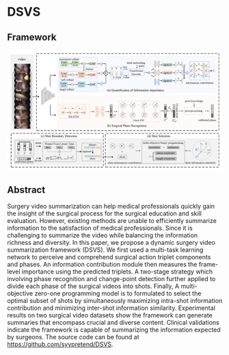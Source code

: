 # DSVS
## Framework
<p align="center">
  <img src="DSVS.png"  width="800"/>
</p>

## Abstract
Surgery video summarization can help medical professionals quickly gain the insight of the surgical process for the surgical education and skill evaluation. However, existing methods are unable to efficiently summarize information to the satisfaction of medical professionals. Since it is challenging to summarize the video while balancing the information richness and diversity. In this paper, we propose a dynamic surgery video summarization framework (DSVS). We first used a multi-task learning network to perceive and comprehend surgical action triplet components and phases. An information contribution module then measures the frame-level importance using the predicted triplets. A two-stage strategy which involving phase recognition and change-point detection further applied to divide each phase of the surgical videos into shots. Finally, A multi-objective zero-one programming model is to formulated to select the optimal subset of shots by simultaneously maximizing intra-shot information contribution and minimizing inter-shot information similarity. Experimental results on two surgical video datasets show the framework can generate summaries that encompass crucial and diverse content. Clinical validations indicate the framework is capable of summarizing the information expected by surgeons. The source code can be found at https://github.com/syypretend/DSVS.
